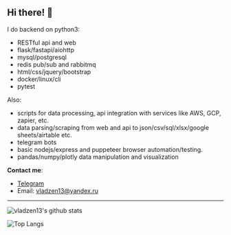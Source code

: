 
## Hi there! 👋
I do backend on python3:
- RESTful api and web
- flask/fastapi/aiohttp
- mysql/postgresql
- redis pub/sub and rabbitmq
- html/css/jquery/bootstrap
- docker/linux/cli
- pytest

Also:
- scripts for data processing, api integration with services like AWS, GCP, zapier, etc.
- data parsing/scraping from web and api to json/csv/sql/xlsx/google sheets/airtable etc.
- telegram bots
- basic nodejs/express and puppeteer browser automation/testing.
- pandas/numpy/plotly data manipulation and visualization

**Contact me**:
- [Telegram](https://t.me/migelson_md)
- Email: vladzen13@yandex.ru

---

![vladzen13's github stats](https://github-readme-stats.vercel.app/api?username=vladzen13&count_private=true&show_icons=true&theme=onedark)

![Top Langs](https://github-readme-stats.vercel.app/api/top-langs/?username=vladzen13&layout=compact&hide=css,html)


<!--
- 👋 Hi, I’m @vladzen13
- 👀 I’m interested in python3 and software development.
- 🌱 I’m currently learning ML and Deep Learning at https://stepik.org/course/124069/info (nice and cool kaggle account is under progress)
- 📫 Contact me on Telegram https://t.me/migelson_md 
-->
